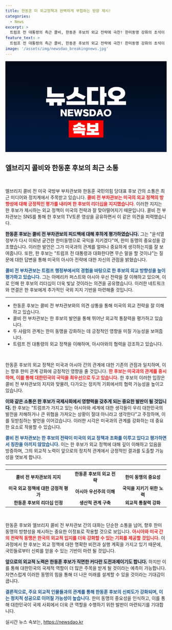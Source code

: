```yaml
---
title: 한동훈 미 외교정책과 완벽하게 부합하는 방향 제시!
categories:
  - News
excerpt: >
  트럼프 전 대통령의 측근 콜비, 한동훈 후보의 외교 전략에 극찬! 한미동맹 강화의 초석이 될 이들의 만남은 어떤 변화를 가져올까? 클릭하고 확인하세요!
feature_text: >
  트럼프 전 대통령의 측근 콜비, 한동훈 후보의 외교 전략에 극찬! 한미동맹 강화의 초석이 될 이들의 만남은 어떤 변화를 가져올까? 클릭하고 확인하세요!
image: '/assets/img/newsdao_breakingnews.jpg'
---
```


<p><img src="/assets/img/newsdao_breakingnews.jpg" alt="koreaapp 속보" /></p>

<h2 data-ke-size="size26">엘브리지 콜비와 한동훈 후보의 최근 소통</h2>

<p data-ke-size="size16">&nbsp;</p>

<p>엘브리지 콜비 전 미국 국방부 부차관보와 한동훈 국민의힘 당대표 후보 간의 소통은 최근 미디어와 정치계에서 주목받고 있습니다. <b><span style="color: #ee2323;">콜비 전 부차관보는 미국의 외교 정책의 방향성에 대해 긍정적인 평가를 내리며 한 후보의 리더십을 지지했습니다.</span></b> 이러한 지지는 한 후보가 제시하는 외교 정책이 미국의 전략과 잘 맞아떨어지기 때문입니다. 콜비 전 부차관보는 SNS를 통해 한 후보의 TV토론 영상을 공유하면서 이 같은 의견을 피력했습니다. </p>

<p><b><span style="background-color: #21538527;">한동훈 후보는 콜비 전 부차관보의 피드백에 대해 후하게 평가하였습니다.</span></b> 그는 "윤석열 정부가 다시 이뤄낸 굳건한 한미동맹으로 국익을 지키겠다"며, 한미 동맹의 중요성을 강조했습니다. 이러한 발언은 그가 미국과의 관계를 얼마나 중요하게 생각하는지를 잘 보여줍니다. 또한, 한 후보는 "트럼프 전 대통령과 대화한다면 무슨 말을 할 것이냐"는 질문에 대한 답변을 통해 미국의 아시아 전략에 대한 자신의 관점을 밝혔습니다. </p>

<p><b><span style="color: #1a5490;">콜비 전 부차관보는 트럼프 행정부에서의 경험을 바탕으로 한 후보의 외교 방향성을 높이 평가하고 있습니다.</span></b> 그는 아메리카 퍼스트와 아시아 우선 전략을 잘 이해하고 있으며, 이로 인해 한 후보의 리더십이 더욱 빛날 것이라는 의견을 공유했습니다. 이러한 네트워크와 연결은 한 후보에게 추가적인 국외 지지 기반을 마련해줄 것입니다.</p>

<hr>

<ul>
<li>한동훈 후보는 콜비 전 부차관보와의 의견 상통을 통해 미국의 외교 전략을 잘 이해하고 있습니다.</li>
<li>콜비 전 부차관보는 한 후보의 발언을 통해 뛰어난 외교적 통찰력을 평가하고 있습니다.</li>
<li>두 사람의 관계는 한미 동맹을 강화하는 데 긍정적인 영향을 미칠 가능성을 보여줍니다.</li>
<li>트럼프 전 대통령의 외교 정책을 이해하며, 아시아와의 협력을 강조하고 있습니다.</li>
</ul>

<p data-ke-size="size16">&nbsp;</p>

<p>한동훈 후보의 외교 정책은 미국과 아시아 간의 관계에 대한 기존의 관점과 일치하며, 이는 향후 한미 관계 강화에 긍정적인 영향을 줄 것입니다. <b><span style="color: #ee2323;">한 후보는 미국과의 관계를 중시하며, 이를 통해 대한민국의 국익을 최우선으로 두고 있습니다.</span></b> 한 후보의 이러한 입장은 콜비 전 부차관보의 지지와 맞물려, 다가오는 정치적 기회에서의 협력 가능성을 높이고 있습니다. </p>

<p><b><span style="background-color: #21538527;">이와 같은 소통은 한 후보가 국제사회에서 영향력을 갖추게 되는 중요한 발판이 될 것입니다.</span></b> 한 후보는 "트럼프가 가지고 있는 아시아와 세계에 대한 생각들이 우리 대한민국의 발전을 저해하거나 큰 위협을 가져오는 상황이 절대 아니라고 생각한다"고 주장하며, 이를 뒷받침하는 발언을 이어갔습니다. 이러한 시각은 미국과의 관계를 강화하는 데 중요한 요소로 작용할 수 있습니다.</p>

<p><b><span style="color: #1a5490;">콜비 전 부차관보는 한 후보의 전략이 미국의 외교 정책과 조화를 이루고 있다고 평가하면서 칭찬을 아끼지 않았습니다.</span></b> 이는 한 후보가 외교 정책에 대해 깊이 이해하고 있음을 방증하며, 그의 외교적 노력이 앞으로의 정치적 관계에서 긍정적인 결과를 도출할 가능성을 엿보게 합니다.</p>

<hr>

<table>
<tr>
<td style="text-align: center; height: 17px;"><b>콜비 전 부차관보의 지지</b></td>
<td style="text-align: center; height: 17px;"><b>한동훈 후보의 외교 전략</b></td>
<td style="text-align: center; height: 17px;"><b>한미 동맹의 중요성</b></td>
</tr>
<tr>
<td style="text-align: center; height: 17px;"><b>미국 외교 정책에 대한 긍정적 평가</b></td>
<td style="text-align: center; height: 17px;"><b>아시아 우선주의 이해</b></td>
<td style="text-align: center; height: 17px;"><b>국익을 지키기 위한 노력</b></td>
</tr>
<tr>
<td style="text-align: center; height: 17px;"><b>한동훈 후보의 리더십 인정</b></td>
<td style="text-align: center; height: 17px;"><b>생산적 관계 구축</b></td>
<td style="text-align: center; height: 17px;"><b>외교적 통찰력 강화</b></td>
</tr>
</table>

<p data-ke-size="size16">&nbsp;</p>

<p>한동훈 후보와 엘브리지 콜비 전 부차관보 간의 대화는 단순한 소통을 넘어, 향후 한미 동맹의 방향성을 제시하는 중요한 이정표로 작용할 것으로 보입니다. <b><span style="color: #ee2323;">아시아와 미국 간의 전략적 동맹은 한국의 외교적 입지를 더욱 강화할 수 있는 기회를 제공할 것입니다.</span></b> 이 과정에서 한 후보는 외교 정책에 대한 명확한 비전과 실행 계획을 가지고 있기 때문에, 국민들로부터 신뢰를 얻을 수 있는 기반이 마련 될 것입니다. </p>

<p><b><span style="background-color: #21538527;">앞으로의 외교적 노력은 한동훈 후보가 직면한 커다란 도전과제이기도 합니다.</span></b> 하지만 이를 통해 대한민국의 국제적 역할이 더 많은 주목을 받게 될 것이라는 예측이 가능합니다. 자연스럽게 이러한 동맹의 힘을 통해 더 나은 미래를 설계할 수 있을 것이라는 기대감이 큽니다.</p>

<p><b><span style="color: #1a5490;">결론적으로, 주요 외교적 인물들과의 관계를 통해 한동훈 후보의 신뢰도가 강화되며, 이는 정치적 성공으로 이어질 가능성이 높습니다.</span></b> 한미 동맹의 중요성을 인식하고, 이를 통해 대한민국이 국제 사회에서 더욱 큰 역할을 수행하기 위한 발판이 마련되기를 기대합니다.</p>
실시간 뉴스 속보는, <a href="https://newsdao.kr" rel="dofollow">https://newsdao.kr</a>


